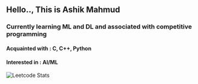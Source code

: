 ## Hello.., This is Ashik Mahmud
### Currently learning ML and DL and associated with competitive programming

#### Acquainted with : C, C++, Python
#### Interested in : AI/ML
![Leetcode Stats](https://leetcard.jacoblin.cool/ashik1104)
<!--
**ashik1104/ashik1104** is a ✨ _special_ ✨ repository because its `README.md` (this file) appears on your GitHub profile.

Here are some ideas to get you started:

- 🔭 I’m currently working on ...
- 🌱 I’m currently learning ...
- 👯 I’m looking to collaborate on ...
- 🤔 I’m looking for help with ...
- 💬 Ask me about ...
- 📫 How to reach me: ...
- 😄 Pronouns: ...
- ⚡ Fun fact: ...
-->
